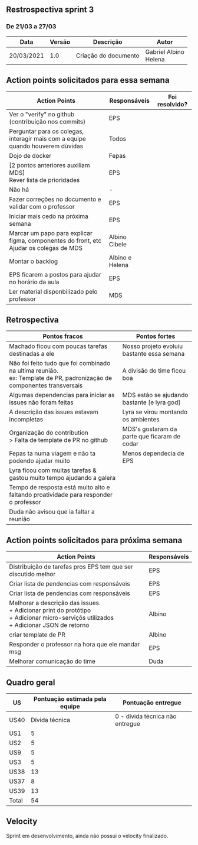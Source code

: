 ## Restrospectiva sprint 3

### De 21/03 a 27/03

| Data       | Versão | Descrição                                           | Autor              |
| ---------- | ------ | --------------------------------------------------- | ------------------ |
| 20/03/2021 | 1.0    | Criação do documento                                |     Gabriel Albino </br> Helena  |

## Action points solicitados para essa semana

| **Action Points** | **Responsáveis** | **Foi resolvido?** |
| ------------- | ------------ | ------------ | 
| Ver o "verify" no github (contribuição nos commits) | EPS |
| Perguntar para os colegas, interagir mais com a equipe quando houverem dúvidas | Todos |
| Dojo de docker | Fepas |
| [2 pontos anteriores auxiliam MDS]<br>Rever lista de prioridades  | EPS |
| Não há | - |
| Fazer correções no documento e validar com o professor | EPS |
| Iniciar mais cedo na próxima semana | EPS |
| Marcar um papo para explicar figma, componentes do front, etc<br>Ajudar os colegas de MDS | Albino<br>Cibele |
| Montar o backlog | Albino e Helena |
| EPS ficarem a postos para ajudar no horário da aula | EPS |
| Ler material disponbilizado pelo professor | MDS |


## Retrospectiva

| **Pontos fracos** | **Pontos fortes** |
| ------------- | ------------- |
| Machado ficou com poucas tarefas destinadas a ele | Nosso projeto evoluiu bastante essa semana |
| Não foi feito tudo que foi combinado na ultima reunião.<br>ex: Template de PR, padronização de componentes transversais | A divisão do time ficou boa |
| Algumas dependencias para iniciar as issues não foram feitas | MDS estão se ajudando bastante [e lyra god] |
| A descrição das issues estavam incompletas | Lyra se virou montando os ambientes |
| Organização do contribution<br>> Falta de template de PR no github | MDS's gostaram da parte que ficaram de codar |
| Fepas ta numa viagem e não ta podendo ajudar muito | Menos dependecia de EPS |
| Lyra ficou com muitas tarefas & gastou muito tempo ajudando a galera |  |
| Tempo de resposta está muito alto e faltando proatividade para responder o professor |  |
| Duda não avisou que ia faltar a reunião |  |


## Action points solicitados para próxima semana

| **Action Points** | **Responsáveis** |
| ----------------- | ---------------- |
| Distribuição de tarefas pros EPS tem que ser discutido melhor | EPS |
| Criar lista de pendencias com responsáveis | EPS |
| Criar lista de pendencias com responsáveis | EPS |
| Melhorar a descrição das issues.<br>+ Adicionar print do protótipo<br>+ Adicionar micro-serviçõs utilizados<br>+ Adicionar JSON de retorno  | Albino |
| criar template de PR | Albino |
| Responder o professor na hora que ele mandar msg | EPS |
| Melhorar comunicação do time | Duda |


## Quadro geral

| US    | Pontuação estimada pela equipe | Pontuação entregue              | 
|-------|--------------------------------|---------------------------------|
| US40  | Dívida técnica                 | 0 - dívida técnica não entregue | 
| US1   | 5                              |                                 |
| US2   | 5                              |                                 |
| US9   | 5                              |                                 |
| US3   | 5                              |                                 |
| US38  | 13                             |                                 |
| US37  | 8                              |                                 |
| US39  | 13                             |                                 |
| Total | 54                             |                                 |

## Velocity

Sprint em desenvolvimento, ainda não possui o velocity finalizado.

